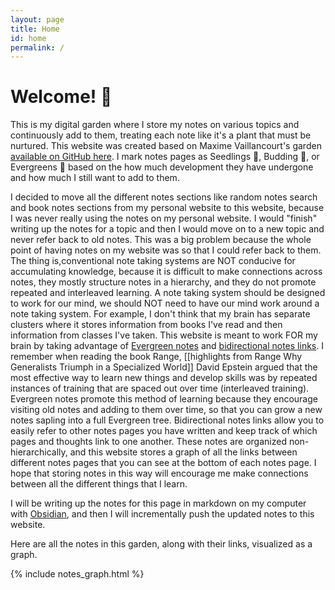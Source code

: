 ```yaml
---
layout: page
title: Home
id: home
permalink: /
---
```


# Welcome! 🌿

This is my digital garden where I store my notes on various topics and continuously add to them, treating each note like it's a plant that must be nurtured. This website was created based on Maxime Vaillancourt's garden [available on GitHub here](https://github.com/maximevaillancourt/digital-garden-jekyll-template). I mark notes pages as Seedlings 🌱, Budding 🌿, or Evergreens 🌳 based on the how much development they have undergone and how much I still want to add to them.

I decided to move all the different notes sections like random notes search and book notes sections from my personal website to this website, because I was never really using the notes on my personal website. I would "finish" writing up the notes for a topic and then I would move on to a new topic and never refer back to old notes. This was a big problem because the whole point of having notes on my website was so that I could refer back to them. The thing is,conventional note taking systems are NOT conducive for accumulating knowledge, because it is difficult to make connections across notes, they mostly structure notes in a hierarchy, and they do not promote repeated and interleaved learning. A note taking system should be designed to work for our mind, we should NOT need to have our mind work around a note taking system. For example, I don't think that my brain has separate clusters where it stores information from books I've read and then information from classes I've taken. This website is meant to work FOR my brain by taking advantage of [Evergreen notes](https://notes.andymatuschak.org/About_these_notes?stackedNotes=z3SjnvsB5aR2ddsycyXofbYR7fCxo7RmKW2be) and [bidirectional notes links](https://maggieappleton.com/bidirectionals). I remember when reading the book Range, [[highlights from Range Why Generalists Triumph in a Specialized World]] David Epstein argued that the most effective way to learn new things and develop skills was by repeated instances of training that are spaced out over time (interleaved training). Evergreen notes promote this method of learning because they encourage visiting old notes and adding to them over time, so that you can grow a new notes sapling into a full Evergreen tree. Bidirectional notes links allow you to easily refer to other notes pages you have written and keep track of which pages and thoughts link to one another. These notes are organized non-hierarchically, and this website stores a graph of all the links between different notes pages that you can see at the bottom of each notes page. I hope that storing notes in this way will encourage me make connections between all the different things that I learn.

I will be writing up the notes for this page in markdown on my computer with [Obsidian](https://obsidian.md), and then I will incrementally push the updated notes to this website.

<style>
  .wrapper {
    max-width: 46em;
  }
</style>


<p>Here are all the notes in this garden, along with their links, visualized as a graph.</p>

{% include notes_graph.html %}
